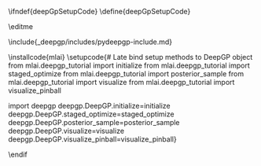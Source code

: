 \ifndef{deepGpSetupCode}
\define{deepGpSetupCode}

\editme

\include{_deepgp/includes/pydeepgp-include.md}

\installcode{mlai}
\setupcode{# Late bind setup methods to DeepGP object
from mlai.deepgp_tutorial import initialize
from mlai.deepgp_tutorial import staged_optimize
from mlai.deepgp_tutorial import posterior_sample
from mlai.deepgp_tutorial import visualize
from mlai.deepgp_tutorial import visualize_pinball

import deepgp
deepgp.DeepGP.initialize=initialize
deepgp.DeepGP.staged_optimize=staged_optimize
deepgp.DeepGP.posterior_sample=posterior_sample
deepgp.DeepGP.visualize=visualize
deepgp.DeepGP.visualize_pinball=visualize_pinball}

\endif
